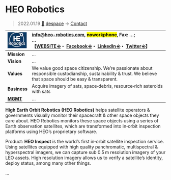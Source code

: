 # HEO Robotics
> 2022.01.19 [🚀](../../index/index.md) [despace](../index.md) → [Contact](../contact.md)

|[![](../f/contact/h/heo_robotics_logo1_thumb.webp)](../f/contact/h/heo_robotics_logo1.webp)|<info@heo-robotics.com>, <mark>noworkphone</mark>, Fax: …;<br> *…*<br> 【[WEBSITE ⎆](https://www.heo-robotics.com/)・ [Facebook ⎆](http://www.facebook.com/heorobotics)・ [LinkedIn ⎆](https://www.linkedin.com/company/high-earth-orbit-robotics/)・ [Twitter ⎆](http://www.twitter.com/heorobotics)】|
|:-|:-|
|**Mission**|…|
|**Vision**|…|
|**Values**|We value good space citizenship. We’re passionate about responsible custodianship, sustainability & trust. We believe that space should be easy & transparent.|
|**Business**|Acquire imagery of sats, space‑debris, resource‑rich asteroids with sats|
|**[MGMT](../mgmt.md)**|…|

**High Earth Orbit Robotics (HEO Robotics)** helps satellite operators & governments visually monitor their spacecraft & other space objects they care about. HEO Robotics monitors these space objects using a series of Earth observation satellites, which are transformed into in‑orbit inspection platforms using HEO’s proprietary software.

Product: **HEO Inspect** is the world’s first in‑orbit satellite inspection service. Using satellites equipped with high quality panchromatic, multispectral & hyperspectral imagers, we can capture sub 0.5 m resolution imagery of your LEO assets. High resolution imagery allows us to verify a satellite’s identity, deploy status, among many other things.

<p style="page-break-after:always"> </p>

…
